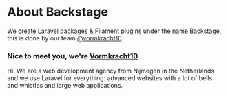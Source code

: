 # About Backstage

We create Laravel packages & Filament plugins under the name Backstage, this is done by our team [@vormkracht10](https://github.com/vormkracht10).

### Nice to meet you, we're [Vormkracht10](https://vormkracht10.nl)

Hi! We are a web development agency from Nijmegen in the Netherlands and we use Laravel for everything: advanced websites with a lot of bells and whistles and large web applications.
